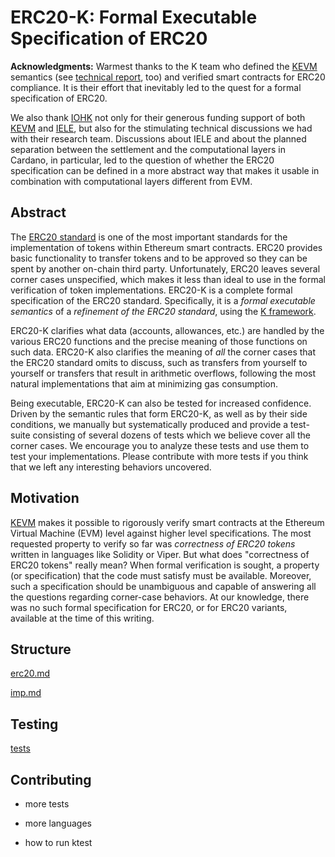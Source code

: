 ERC20-K: Formal Executable Specification of ERC20
=================================================

**Acknowledgments:** Warmest thanks to the K team who defined the 
[KEVM](https://github.com/kframework/evm-semantics) semantics
(see
[technical report](https://www.ideals.illinois.edu/handle/2142/97207), too)
and verified smart contracts for ERC20 compliance.
It is their effort that inevitably led to the quest for a formal specification
of ERC20.

We also thank [IOHK](http://iohk.io) not only for their generous funding
support of both [KEVM](https://github.com/kframework/evm-semantics) and
[IELE](https://github.com/runtimeverification/iele-semantics), but also for
the stimulating technical discussions we had with their research team.
Discussions about IELE and about the planned separation between the settlement
and the computational layers in Cardano, in particular, led to the question of
whether the ERC20 specification can be defined in a more abstract way that
makes it usable in combination with computational layers different from EVM.

## Abstract

The [ERC20 standard](https://github.com/ethereum/EIPs/blob/master/EIPS/eip-20-token-standard.md)
is one of the most important standards for the implementation of tokens
within Ethereum smart contracts.
ERC20 provides basic functionality to transfer tokens and to be approved so
they can be spent by another on-chain third party.
Unfortunately, ERC20 leaves several corner cases unspecified, which makes it
less than ideal to use in the formal verification of token implementations.
ERC20-K is a complete formal specification of the ERC20 standard.
Specifically, it is a *formal executable semantics* of a *refinement of the
ERC20 standard*, using the [K framework](http://kframework.org).

ERC20-K clarifies what data (accounts, allowances, etc.) are handled by
the various ERC20 functions and the precise meaning of those functions on such
data.
ERC20-K also clarifies the meaning of *all* the corner cases that the ERC20
standard omits to discuss, such as transfers from yourself to yourself
or transfers that result in arithmetic overflows, following the most natural
implementations that aim at minimizing gas consumption.

Being executable, ERC20-K can also be tested for increased confidence.
Driven by the semantic rules that form ERC20-K, as well as by their side
conditions, we manually but systematically produced and provide a test-suite
consisting of several dozens of tests which we believe cover all the corner
cases.
We encourage you to analyze these tests and use them to test your
implementations.
Please contribute with more tests if you think that we left any interesting
behaviors uncovered.


## Motivation

[KEVM](https://github.com/kframework/evm-semantics) makes it possible to
rigorously verify smart contracts at the Ethereum Virtual Machine (EVM) level
against higher level specifications.
The most requested property to verify so far was *correctness of ERC20 tokens*
written in languages like Solidity or Viper.
But what does "correctness of ERC20 tokens" really mean?
When formal verification is sought, a property (or specification) that the
code must satisfy must be available.
Moreover, such a specification should be unambiguous and capable of
answering all the questions regarding corner-case behaviors.
At our knowledge, there was no such formal specification for ERC20, or
for ERC20 variants, available at the time of this writing.

## Structure

[erc20.md](erc20.md)

[imp.md](imp.md)

## Testing

[tests](tests)

## Contributing

- more tests

- more languages

- how to run ktest
